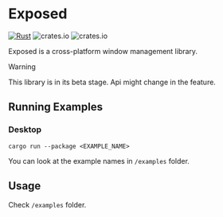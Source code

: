 # Exposed
[![Rust](https://github.com/fraclysis/exposed/actions/workflows/rust.yaml/badge.svg)](https://github.com/fraclysis/exposed/actions/workflows/rust.yaml)
![crates.io](https://img.shields.io/crates/v/exposed.svg)
![crates.io](https://img.shields.io/crates/v/exposed-gl.svg)

Exposed is a cross-platform window management library.

> [!WARNING]
> This library is in its beta stage. Api might change in the feature.

## Running Examples

### Desktop

```
cargo run --package <EXAMPLE_NAME>
```

You can look at the example names in `/examples` folder.


## Usage 

Check `/examples` folder.